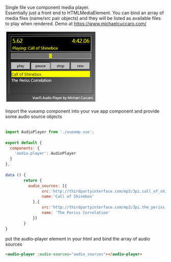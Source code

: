 Single file vue component media player.  
Essentially just a front end to HTMLMediaElement.
You can bind an array of media files (name/src pair objects) and they will be listed as available
files to play when rendered. Demo at https://www.michaelcuccaro.com/

![alt text](https://github.com/mvcuccaro/vueamp/blob/master/vueampscreenshot.png)


Import the vueamp component into your vue app component and provide some audio source objects 
```javascript

import AudioPlayer from './vueamp.vue';

export default {
  components: {
    'audio-player': AudioPlayer  
  }
},

data () {
    	return {
    	  audio_sources: [{
    			src:'http://thirdpartyinterface.com/mp3/3pi.call_of_shinebox.2014-4-25.mp3',
    			name:'Call of Shinebox'
    		},{
    			src:'http://thirdpartyinterface.com/mp3/3pi.the_periss_correlation.2014-4-25.2.mp3',
    			name: 'The Periss Correlation'
    		}]
    	}
}
```

put the audio-player element in your html and bind the array of audio sources
```html
<audio-player :audio-sources="audio_sources"></audio-player>
```
